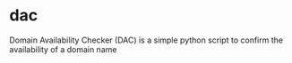 # dac
Domain Availability Checker (DAC) is a simple python script to confirm the availability of a domain name
